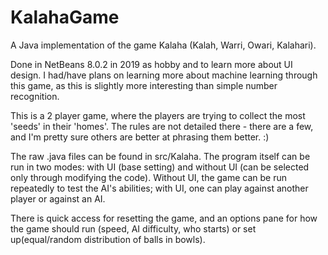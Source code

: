 # KalahaGame
A Java implementation of the game Kalaha (Kalah, Warri, Owari, Kalahari).

Done in NetBeans 8.0.2 in 2019 as hobby and to learn more about UI design. I had/have plans on learning more about machine learning through this game, as this is slightly more interesting than simple number recognition.

This is a 2 player game, where the players are trying to collect the most 'seeds' in their 'homes'. The rules are not detailed there - there are a few, and I'm pretty sure others are better at phrasing them better. :)

The raw .java files can be found in src/Kalaha. The program itself can be run in two modes: with UI (base setting) and without UI (can be selected only through modifying the code). Without UI, the game can be run repeatedly to test the AI's abilities; with UI, one can play against another player or against an AI.

There is quick access for resetting the game, and an options pane for how the game should run (speed, AI difficulty, who starts) or set up(equal/random distribution of balls in bowls).
